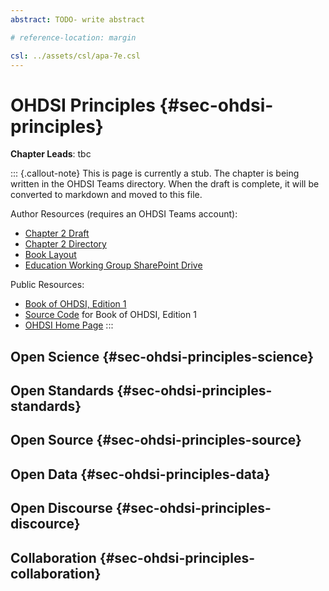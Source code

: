 ```yaml
---
abstract: TODO- write abstract

# reference-location: margin

csl: ../assets/csl/apa-7e.csl
---
```


# OHDSI Principles {#sec-ohdsi-principles}

**Chapter Leads**: tbc

::: {.callout-note}
This is page is currently a stub.
The chapter is being written in the OHDSI Teams directory.
When the draft is complete,
it will be converted to markdown and moved to this file.

Author Resources (requires an OHDSI Teams account):

* [Chapter 2 Draft](https://ohdsiorg.sharepoint.com/:w:/r/sites/Workgroup-EducationWorkingGroup/_layouts/15/Doc.aspx?sourcedoc=%7BA436FB68-BB5F-4D51-88BB-086807A9A090%7D&file=Chapter%202%20OHDSI%20Principles.docx&action=default&mobileredirect=true)
* [Chapter 2 Directory](https://ohdsiorg.sharepoint.com/sites/Workgroup-EducationWorkingGroup/Shared%20Documents/Forms/AllItems.aspx?id=%2Fsites%2FWorkgroup%2DEducationWorkingGroup%2FShared%20Documents%2FSection%20I%20%2D%20Propaganda%2FChapter%202%20OHDSI%20Principles&viewid=05fec2cc%2Dec8a%2D4d04%2Db565%2Dcf1289b96f67)
* [Book Layout](https://ohdsiorg.sharepoint.com/:x:/r/sites/Workgroup-EducationWorkingGroup/_layouts/15/Doc2.aspx?action=edit&sourcedoc=%7B1fa31e39-1c5f-4918-b878-609ebd9810b3%7D&wdOrigin=TEAMS-WEB.teamsSdk_ns.rwc&wdExp=TEAMS-TREATMENT&wdhostclicktime=1748104477731&web=1)
* [Education Working Group SharePoint Drive](https://ohdsiorg.sharepoint.com/sites/Workgroup-EducationWorkingGroup/Shared%20Documents/Forms/AllItems.aspx?viewid=05fec2cc%2Dec8a%2D4d04%2Db565%2Dcf1289b96f67)

Public Resources:

* [Book of OHDSI, Edition 1](https://ohdsi.github.io/TheBookOfOhdsi/)
* [Source Code](https://github.com/OHDSI/TheBookOfOhdsi) for Book of OHDSI, Edition 1
* [OHDSI Home Page](https://ohdsi.org/)
:::

## Open Science {#sec-ohdsi-principles-science}

## Open Standards {#sec-ohdsi-principles-standards}

## Open Source {#sec-ohdsi-principles-source}

## Open Data {#sec-ohdsi-principles-data}

## Open Discourse {#sec-ohdsi-principles-discource}

## Collaboration {#sec-ohdsi-principles-collaboration}
